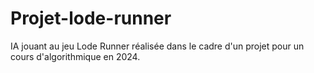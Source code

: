 # Projet-lode-runner
IA jouant au jeu Lode Runner réalisée dans le cadre d'un projet pour un cours d'algorithmique en 2024.
